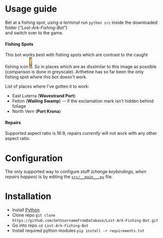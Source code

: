 # Usage guide

Bet at a fishing spot, 
*using a terminal* run `python src` inside the downloaded folder (*"Lost-Ark-Fishing-Bot"*)  
and switch over to the game.

#### Fishing Spots

This bot works best with fishing spots which are contrast to the caught fishing icon ![fishingIcon](Resources/fishing_icon.png). So in places which are as dissimilar to this image as possible (comparison is done in greyscale).
Arthetine has so far been the only fishing spot where this bot doesn't work.

List of places where I've gotten it to work:

- East Luterra (**Wavestrand Port**)
- Feiton (**Wailing Swamp**) -- if the exclamation mark isn't hidden behind foliage
- North Vern (**Port Krona**)

#### Repairs

Supported aspect ratio is 16:9, repairs _currently_ will not work with any other aspect ratio.

# Configuration

The only supported way to configure stuff _(change keybindings, when repairs happen)_ is by editing the [`src/__main__.py`](src/__main__.py) file.

# Installation

- Install [Python](https://www.python.org/downloads/)
- Clone repo `git clone https://github.com/GetUsernameFromDatabase/Lost-Ark-Fishing-Bot.git`
- Go into repo `cd Lost-Ark-Fishing-Bot`
- Install required python modules `pip install -r requirements.txt`
